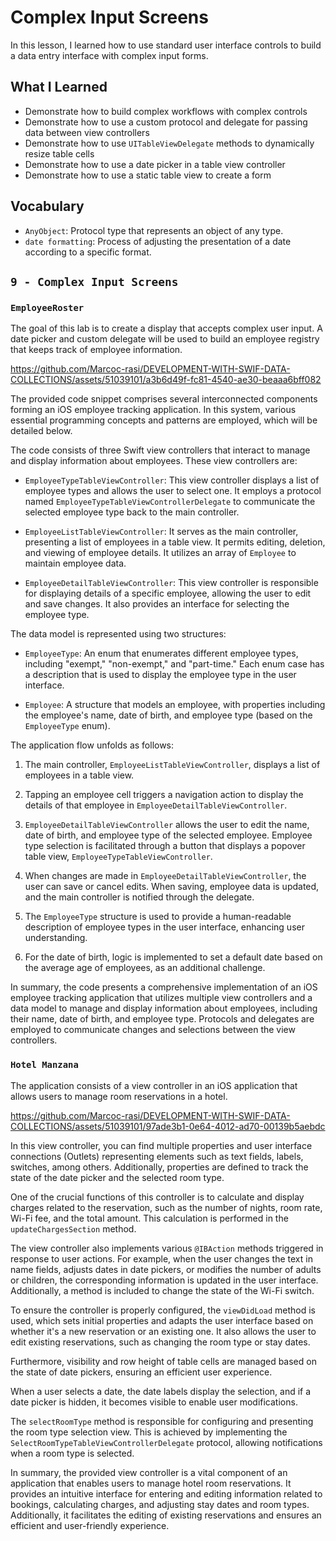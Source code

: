 # Complex Input Screens

In this lesson, I learned how to use standard user interface controls to build a data entry interface with complex input forms.

## What I Learned

- Demonstrate how to build complex workflows with complex controls
- Demonstrate how to use a custom protocol and delegate for passing data between view controllers
- Demonstrate how to use `UITableViewDelegate` methods to dynamically resize table cells
- Demonstrate how to use a date picker in a table view controller
- Demonstrate how to use a static table view to create a form


## Vocabulary
- `AnyObject`: Protocol type that represents an object of any type.
- `date formatting`: Process of adjusting the presentation of a date according to a specific format.

## `9 - Complex Input Screens`

### `EmployeeRoster`

The goal of this lab is to create a display that accepts complex user input. A date picker and custom delegate will be used to build an employee registry that keeps track of employee information.

https://github.com/Marcoc-rasi/DEVELOPMENT-WITH-SWIF-DATA-COLLECTIONS/assets/51039101/a3b6d49f-fc81-4540-ae30-beaaa6bff082

The provided code snippet comprises several interconnected components forming an iOS employee tracking application. In this system, various essential programming concepts and patterns are employed, which will be detailed below.

The code consists of three Swift view controllers that interact to manage and display information about employees. These view controllers are:

- `EmployeeTypeTableViewController`: This view controller displays a list of employee types and allows the user to select one. It employs a protocol named `EmployeeTypeTableViewControllerDelegate` to communicate the selected employee type back to the main controller.

- `EmployeeListTableViewController`: It serves as the main controller, presenting a list of employees in a table view. It permits editing, deletion, and viewing of employee details. It utilizes an array of `Employee` to maintain employee data.

- `EmployeeDetailTableViewController`: This view controller is responsible for displaying details of a specific employee, allowing the user to edit and save changes. It also provides an interface for selecting the employee type.

The data model is represented using two structures:

- `EmployeeType`: An enum that enumerates different employee types, including "exempt," "non-exempt," and "part-time." Each enum case has a description that is used to display the employee type in the user interface.

- `Employee`: A structure that models an employee, with properties including the employee's name, date of birth, and employee type (based on the `EmployeeType` enum).

The application flow unfolds as follows:

1. The main controller, `EmployeeListTableViewController`, displays a list of employees in a table view.

2. Tapping an employee cell triggers a navigation action to display the details of that employee in `EmployeeDetailTableViewController`.

3. `EmployeeDetailTableViewController` allows the user to edit the name, date of birth, and employee type of the selected employee. Employee type selection is facilitated through a button that displays a popover table view, `EmployeeTypeTableViewController`.

4. When changes are made in `EmployeeDetailTableViewController`, the user can save or cancel edits. When saving, employee data is updated, and the main controller is notified through the delegate.

5. The `EmployeeType` structure is used to provide a human-readable description of employee types in the user interface, enhancing user understanding.

6. For the date of birth, logic is implemented to set a default date based on the average age of employees, as an additional challenge.

In summary, the code presents a comprehensive implementation of an iOS employee tracking application that utilizes multiple view controllers and a data model to manage and display information about employees, including their name, date of birth, and employee type. Protocols and delegates are employed to communicate changes and selections between the view controllers.

### `Hotel Manzana`

The application consists of a view controller in an iOS application that allows users to manage room reservations in a hotel.

https://github.com/Marcoc-rasi/DEVELOPMENT-WITH-SWIF-DATA-COLLECTIONS/assets/51039101/97ade3b1-0e64-4012-ad70-00139b5aebdc

In this view controller, you can find multiple properties and user interface connections (Outlets) representing elements such as text fields, labels, switches, among others. Additionally, properties are defined to track the state of the date picker and the selected room type.

One of the crucial functions of this controller is to calculate and display charges related to the reservation, such as the number of nights, room rate, Wi-Fi fee, and the total amount. This calculation is performed in the `updateChargesSection` method.

The view controller also implements various `@IBAction` methods triggered in response to user actions. For example, when the user changes the text in name fields, adjusts dates in date pickers, or modifies the number of adults or children, the corresponding information is updated in the user interface. Additionally, a method is included to change the state of the Wi-Fi switch.

To ensure the controller is properly configured, the `viewDidLoad` method is used, which sets initial properties and adapts the user interface based on whether it's a new reservation or an existing one. It also allows the user to edit existing reservations, such as changing the room type or stay dates.

Furthermore, visibility and row height of table cells are managed based on the state of date pickers, ensuring an efficient user experience.

When a user selects a date, the date labels display the selection, and if a date picker is hidden, it becomes visible to enable user modifications.

The `selectRoomType` method is responsible for configuring and presenting the room type selection view. This is achieved by implementing the `SelectRoomTypeTableViewControllerDelegate` protocol, allowing notifications when a room type is selected.

In summary, the provided view controller is a vital component of an application that enables users to manage hotel room reservations. It provides an intuitive interface for entering and editing information related to bookings, calculating charges, and adjusting stay dates and room types. Additionally, it facilitates the editing of existing reservations and ensures an efficient and user-friendly experience.
